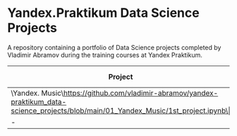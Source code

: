 # Yandex.Praktikum Data Science Projects

A repository containing a portfolio of Data Science projects completed by Vladimir Abramov during the training courses at Yandex Praktikum.

|Project|Description|Used libraries|
|-|-|-|
|\\Yandex. Music\https://github.com/vladimir-abramov/yandex-praktikum_data-science_projects/blob/main/01_Yandex_Music/1st_project.ipynb\\|||
|-|-|-|
